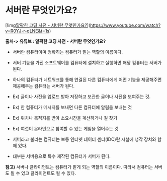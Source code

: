 # 서버란 무엇인가요?

[!img[얄팍한 코딩 사전 - 서버란 무엇인가요?](http://img.youtube.com/vi/R0YJ-r-qLNE&t/0.jpg)](https://www.youtube.com/watch?v=R0YJ-r-qLNE&t=1s)

**출처-> 유튜브 : 얄팍한 코딩 사전 - 서버란 무엇인가요?**

- 서버란 컴퓨터이며 정확히는 컴퓨터가 맡는 역할의 이름이다.

- 서버 기능을 가진 소프트웨어를 컴퓨터에 설치하고 실행하면 해당 컴퓨터는 서버가 된다.

- 하나의 컴퓨터가 네트워크를 통해 연결된 다른 컴퓨터에게 어떤 기능을 제공해주면 제공해주는 컴퓨터는 서버가 된다.

- Ex) 글이나 사진을 업로드 받아 저장하고 보관한 글이나 사진을 보여주는 것.

- Ex) 한 컴퓨터가 메시지를 보내면 다른 컴퓨터에 알림을 보내는 것

- Ex) 위치나 목적지를 받아 소요시간을 계산하거나 길 찾기

- Ex) 여럿이 온라인으로 참여할 수 있는 게임을 열어주는 것

- 서버라고 불리는 컴퓨터는 보통 인터넷 데이터 센터(IDC)란 시설에 냉각 장치와 함께 있다.

- 대부분 서버용으로 특수 제작된 컴퓨터가 서버가 된다.

**참고)** 서버나 클라이언트는 컴퓨터가 맡게 되는 역할의 이름이다. 따라서 컴퓨터는 서버도 될 수 있고 클라이언트도 될 수 있다.